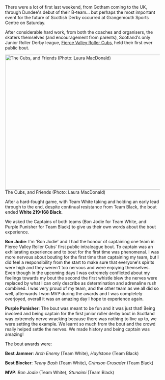 <html><body><p>There were a lot of first last weekend, from Gotham coming to the UK, through Dundee's debut of their B-team... but perhaps the most important event for the future of Scottish Derby occurred at Grangemouth Sports Centre on Saturday.</p><p>After considerable hard work, from both the coaches and organisers, the skaters themselves (and encouragement from parents), Scotland's only Junior Roller Derby league, <a href="http://www.fiercevalleyrollercubs.co.uk/">Fierce Valley Roller Cubs</a>, held their first ever public bout.</p><a href="/2014/07/10491187_665792883505850_5377019356439535080_n.jpg"><img class="size-large wp-image-3540" src="http://scottishrollerderbyblog.com/2014/07/10491187_665792883505850_5377019356439535080_n.jpg?w=660" alt="The Cubs, and Friends (Photo: Laura MacDonald)" width="660" height="440"></a> The Cubs, and Friends (Photo: Laura MacDonald)<p>After a hard-fought game, with Team White taking and holding an early lead through to the end, despite continual resistance from Team Black, the bout ended <strong>White 219:168 Black</strong>.</p><p>We asked the Captains of both teams (Bon Jodie for Team White, and Purple Punisher for Team Black) to give us their own words about the bout experience.</p><p><strong>Bon Jodie</strong>: I'm 'Bon Jodie' and I had the honour of captaining one team in Fierce Valley Roller Cubs' first public intraleague bout. To captain was an exhilarating experience and to bout for the first time was phenomenal. I was more nervous about bouting for the first time than captaining my team, but I did feel a responsibility from the start to make sure that everyone's spirits were high and they weren't too nervous and were enjoying themselves. Even though in the upcoming days I was extremely conflicted about my feelings towards my bout the second the first whistle blew the nerves were replaced by what I can only describe as determination and adrenaline rush combined. I was very proud of my team, and the other team as we all did so well, afterwards I won MVP during the awards and I was completely overjoyed, overall it was an amazing day I hope to experience again.</p><p><strong>Purple Punisher</strong>: The bout was meant to be fun and it was just that! Being involved and being captain for the first junior roller derby bout in Scotland was extremely nerve wracking because there was nothing to live up to, we were setting the example. We learnt so much from the bout and the crowd really helped settle the nerves. We made history and being captain was amazing!</p><p>The bout awards were:</p><p><strong>Best Jammer</strong>: <em>Arch Enemy</em> (Team White), <em>Haylstone</em> (Team Black)</p><p><strong>Best Blocker</strong>: <em>Teeny Bash</em> (Team White), <em>Crimson Crusader</em> (Team Black)</p><p><strong>MVP</strong>: <em>Bon Jodie</em> (Team White), <em>Stunaimi</em> (Team Black)</p></body></html>
